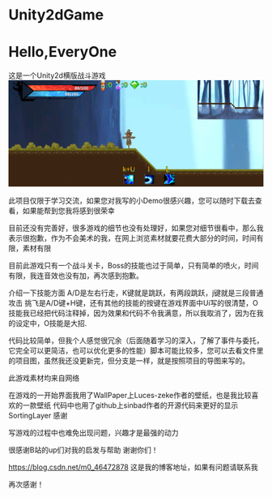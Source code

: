 # Unity2dGame

# Hello,EveryOne
这是一个Unity2d横版战斗游戏
![Image text](https://github.com/xiaojinyaonuli/Unity2dGame/blob/master/Image/6DA_9Q%7D%25G7CAK2O4G7XXTJ9.png)

此项目仅限于学习交流，如果您对我写的小Demo很感兴趣，您可以随时下载去查看，如果能帮到您我将感到很荣幸


目前还没有完善好，很多游戏的细节也没有处理好，如果您对细节很看中，那么我表示很抱歉，作为不会美术的我，在网上浏览素材就要花费大部分的时间，时间有限，素材有限

目前此游戏只有一个战斗关卡，Boss的技能也过于简单，只有简单的喷火，时间有限，我连音效也没有加，再次感到抱歉。

介绍一下技能方面 A/D是左右行走，K键就是跳跃，有两段跳跃，j键就是三段普通攻击 挑飞是A/D键+H键，还有其他的技能的按键在游戏界面中Ui写的很清楚，O技能我已经把代码注释掉，因为效果和代码不令我满意，所以我取消了，因为在我的设定中，O技能是大招.

代码比较简单，但我个人感觉很冗余（后面随着学习的深入，了解了事件与委托，它完全可以更简洁，也可以优化更多的性能）脚本可能比较多，您可以去看文件里的项目图，虽然我还没更新完，但分支是一样，就是按照项目的导图来写的。

此游戏素材均来自网络

在游戏的一开始界面我用了WallPaper上Luces-zeke作者的壁纸，也是我比较喜欢的一款壁纸
代码中也用了github上sinbad作者的开源代码来更好的显示SortingLayer
感谢

写游戏的过程中也难免出现问题，兴趣才是最强的动力

很感谢B站的up们对我的启发与帮助
谢谢你们！

https://blog.csdn.net/m0_46472878 这是我的博客地址，如果有问题请联系我

再次感谢！








